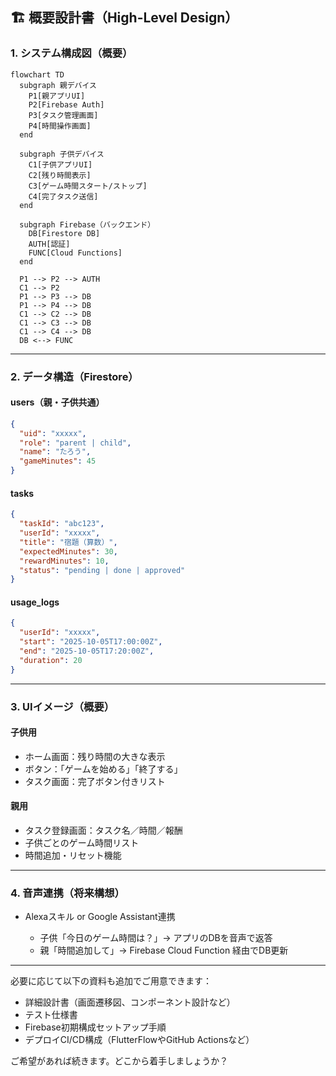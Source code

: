 

## 🏗️ 概要設計書（High-Level Design）

### 1. システム構成図（概要）

```mermaid
flowchart TD
  subgraph 親デバイス
    P1[親アプリUI]
    P2[Firebase Auth]
    P3[タスク管理画面]
    P4[時間操作画面]
  end

  subgraph 子供デバイス
    C1[子供アプリUI]
    C2[残り時間表示]
    C3[ゲーム時間スタート/ストップ]
    C4[完了タスク送信]
  end

  subgraph Firebase（バックエンド）
    DB[Firestore DB]
    AUTH[認証]
    FUNC[Cloud Functions]
  end

  P1 --> P2 --> AUTH
  C1 --> P2
  P1 --> P3 --> DB
  P1 --> P4 --> DB
  C1 --> C2 --> DB
  C1 --> C3 --> DB
  C1 --> C4 --> DB
  DB <--> FUNC
```

---

### 2. データ構造（Firestore）

#### users（親・子供共通）

```json
{
  "uid": "xxxxx",
  "role": "parent | child",
  "name": "たろう",
  "gameMinutes": 45
}
```

#### tasks

```json
{
  "taskId": "abc123",
  "userId": "xxxxx",
  "title": "宿題（算数）",
  "expectedMinutes": 30,
  "rewardMinutes": 10,
  "status": "pending | done | approved"
}
```

#### usage_logs

```json
{
  "userId": "xxxxx",
  "start": "2025-10-05T17:00:00Z",
  "end": "2025-10-05T17:20:00Z",
  "duration": 20
}
```

---

### 3. UIイメージ（概要）

#### 子供用

* ホーム画面：残り時間の大きな表示
* ボタン：「ゲームを始める」「終了する」
* タスク画面：完了ボタン付きリスト

#### 親用

* タスク登録画面：タスク名／時間／報酬
* 子供ごとのゲーム時間リスト
* 時間追加・リセット機能

---

### 4. 音声連携（将来構想）

* Alexaスキル or Google Assistant連携

  * 子供「今日のゲーム時間は？」→ アプリのDBを音声で返答
  * 親「時間追加して」→ Firebase Cloud Function 経由でDB更新

---

必要に応じて以下の資料も追加でご用意できます：

* 詳細設計書（画面遷移図、コンポーネント設計など）
* テスト仕様書
* Firebase初期構成セットアップ手順
* デプロイCI/CD構成（FlutterFlowやGitHub Actionsなど）

ご希望があれば続きます。どこから着手しましょうか？
